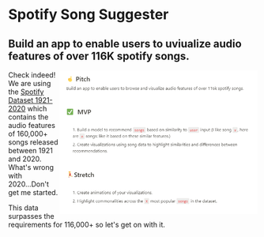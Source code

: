 # Spotify Song Suggester

## Build an app to enable users to uviualize audio features of over 116K spotify songs.

<img align="right" src="images/SpotifySongSuggest.png" width=400>

Check indeed! We are using the [Spotify Dataset 1921-2020](https://www.kaggle.com/yamaerenay/spotify-dataset-19212020-160k-tracks?select=data_by_genres.csv) which contains the audio features of 160,000+ songs released between 1921 and 2020. What's wrong with 2020...Don't get me started.

This data surpasses the requirements for 116,000+ so let's get on with it.

